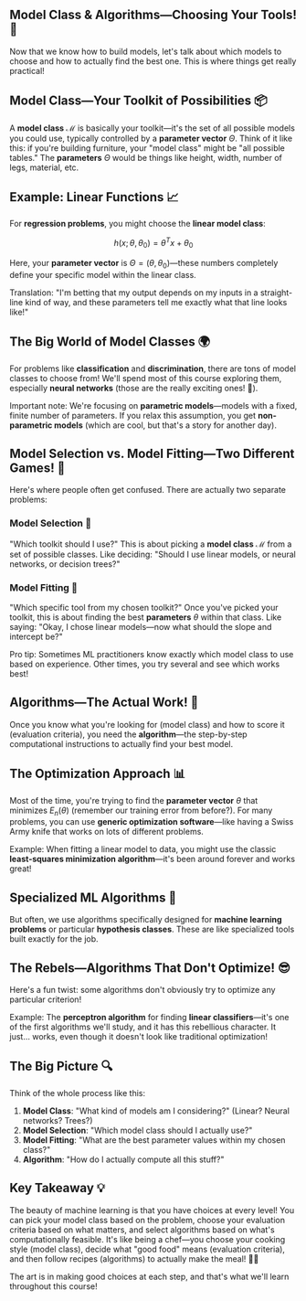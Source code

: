 ## Model Class & Algorithms—Choosing Your Tools! 🧰

Now that we know how to build models, let's talk about which models to choose and how to actually find the best one. This is where things get really practical!

## Model Class—Your Toolkit of Possibilities 📦

A **model class** $\mathcal{M}$ is basically your toolkit—it's the set of all possible models you could use, typically controlled by a **parameter vector** $\Theta$. Think of it like this: if you're building furniture, your "model class" might be "all possible tables." The **parameters** $\Theta$ would be things like height, width, number of legs, material, etc.

## Example: Linear Functions 📈

For **regression problems**, you might choose the **linear model class**:

$$h(x; \theta, \theta_0) = \theta^T x + \theta_0$$

Here, your **parameter vector** is $\Theta = (\theta, \theta_0)$—these numbers completely define your specific model within the linear class.

Translation: "I'm betting that my output depends on my inputs in a straight-line kind of way, and these parameters tell me exactly what that line looks like!"

## The Big World of Model Classes 🌍

For problems like **classification** and **discrimination**, there are tons of model classes to choose from! We'll spend most of this course exploring them, especially **neural networks** (those are the really exciting ones! 🧠).

Important note: We're focusing on **parametric models**—models with a fixed, finite number of parameters. If you relax this assumption, you get **non-parametric models** (which are cool, but that's a story for another day).

## Model Selection vs. Model Fitting—Two Different Games! 🎯

Here's where people often get confused. There are actually two separate problems:

### Model Selection 🤔

"Which toolkit should I use?" This is about picking a **model class** $\mathcal{M}$ from a set of possible classes. Like deciding: "Should I use linear models, or neural networks, or decision trees?"

### Model Fitting 🔧

"Which specific tool from my chosen toolkit?" Once you've picked your toolkit, this is about finding the best **parameters** $\theta$ within that class. Like saying: "Okay, I chose linear models—now what should the slope and intercept be?"

Pro tip: Sometimes ML practitioners know exactly which model class to use based on experience. Other times, you try several and see which works best!

## Algorithms—The Actual Work! 💪

Once you know what you're looking for (model class) and how to score it (evaluation criteria), you need the **algorithm**—the step-by-step computational instructions to actually find your best model.

## The Optimization Approach 📊

Most of the time, you're trying to find the **parameter vector** $\theta$ that minimizes $E_n(\theta)$ (remember our training error from before?). For many problems, you can use **generic optimization software**—like having a Swiss Army knife that works on lots of different problems.

Example: When fitting a linear model to data, you might use the classic **least-squares minimization algorithm**—it's been around forever and works great!

## Specialized ML Algorithms 🎯

But often, we use algorithms specifically designed for **machine learning problems** or particular **hypothesis classes**. These are like specialized tools built exactly for the job.

## The Rebels—Algorithms That Don't Optimize! 😎

Here's a fun twist: some algorithms don't obviously try to optimize any particular criterion!

Example: The **perceptron algorithm** for finding **linear classifiers**—it's one of the first algorithms we'll study, and it has this rebellious character. It just... works, even though it doesn't look like traditional optimization!

## The Big Picture 🔍

Think of the whole process like this:

1. **Model Class**: "What kind of models am I considering?" (Linear? Neural networks? Trees?)
2. **Model Selection**: "Which model class should I actually use?"
3. **Model Fitting**: "What are the best parameter values within my chosen class?"
4. **Algorithm**: "How do I actually compute all this stuff?"

## Key Takeaway 💡

The beauty of machine learning is that you have choices at every level! You can pick your model class based on the problem, choose your evaluation criteria based on what matters, and select algorithms based on what's computationally feasible. It's like being a chef—you choose your cooking style (model class), decide what "good food" means (evaluation criteria), and then follow recipes (algorithms) to actually make the meal! 👨🍳

The art is in making good choices at each step, and that's what we'll learn throughout this course!

